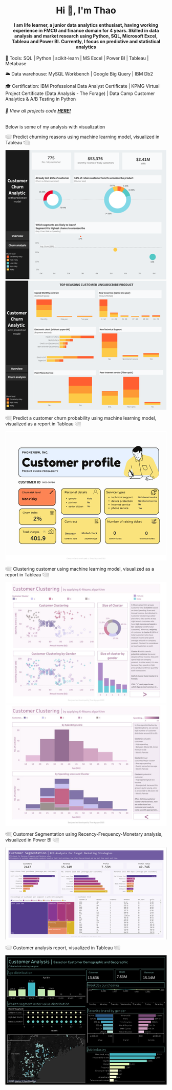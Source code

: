 <h1 align="center"> Hi 👋, I'm Thao </h1>

<h4 align="center"> I am life learner, a junior data analytics enthusiast, having working experience in FMCG and finance domain for 4 years. Skilled in data analysis and market research using Python, SQL, Microsoft Excel, Tableau and Power BI. Currently, I focus on predictive and statistical analytics </h4>

🔧 Tools: SQL | Python | scikit-learn | MS Excel | Power BI | Tableau | Metabase 

🌥 Data warehouse: MySQL Workbench | Google Big Query | IBM Db2

🎓 Certification: IBM Professional Data Analyst Certificate | 
KPMG Virtual Project Certificate (Data Analysis - The Forage) |
Data Camp Customer Analytics & A/B Testing in Python

<h6> 📌 View all projects code <a href="https://github.com/nhthaonguyen?tab=repositories"><strong>HERE!</strong></a> </h6>

Below is some of my analysis with visualization

<p> 👇🏼 Predict churning reasons using machine learning model, visualized in Tableau 👇🏼 </p>
<img src="image/churn-predict1.png"/>
<img src="image/churn-predict2.png"/>

<p> 👇🏼 Predict a customer churn probability using machine learning model, visualized as a report in Tableau 👇🏼 </p>
<img src="image/churn-predict-profile.png"/>

<p> 👇🏼 Clustering customer using machine learning model, visualized as a report in Tableau 👇🏼 </p>
<img src="image/Customer-Clustering-KMeans_page1.jpg"/>
<img src="image/Customer-Clustering-KMeans_page2.jpg"/>

<p> 👇🏼 Customer Segmentation using Recency-Frequency-Monetary analysis, visualized in Power BI 👇🏼 </p>
<img src="https://github.com/nhthaonguyen/nhthaonguyen.github.io/blob/main/image/Customer-Segmentation-Viz.png?raw=true"/>

<p> 👇🏼 Customer analysis report, visualized in Tableau 👇🏼 </p>
<img src="https://github.com/nhthaonguyen/nhthaonguyen.github.io/blob/main/image/Customer-Analysis.png?raw=true"/>


